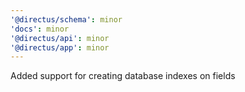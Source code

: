```yaml
---
'@directus/schema': minor
'docs': minor
'@directus/api': minor
'@directus/app': minor
---
```


Added support for creating database indexes on fields
